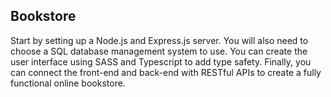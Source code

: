 ## Bookstore
Start by setting up a Node.js and Express.js server. 
You will also need to choose a SQL database management system to use. 
You can create the user interface using SASS and Typescript to add type safety.
 Finally, you can connect the front-end and back-end with RESTful APIs to create a fully functional online bookstore.